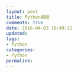```yaml
---
layout: post
title: Python编程
comments: true
date: 2016-04-03 10:49:21
updated:
tags:
- Python
categories:
- Python
permalink:
---
```

